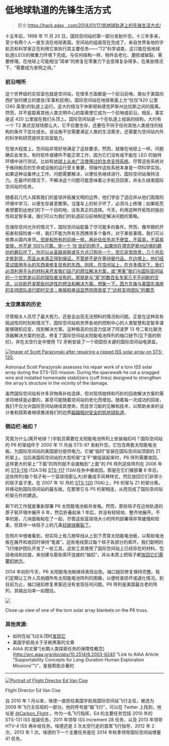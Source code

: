 # 低地球轨道的先锋生活方式

> 原文:[https://hack aday . com/2014/01/17/低地球轨道上的先锋生活方式/](https://hackaday.com/2014/01/17/the-pioneering-lifestyle-in-low-earth-orbit/)

十五年前，1998 年 11 月 20 日，国际空间站的第一部分发射升空。十三年多来，至少有两个人一直生活在地球表面。空间站的组装现在完成了。来自世界各地的宇航员和科学家正在利用它来执行其主要任务——“T2”科学调查，这只能在低地球轨道(LEO)的微重力环境下完成。与任何结构一样，物件会老化、磨损或破裂，需要修理。在地球上可能相当“简单”的修复在零重力下会变得复杂得多。在某些情况下，“需要成为发明之母。”

### 前沿哨所

这个世界级的实验室也就是空间站，在很多方面都是一个前沿前哨，类似于美国向西扩张时建立的堡垒(军事和民用)。国际空间站在地球表面上方“仅仅”420 公里(260 英里)的轨道上运行。这大约相当于休斯顿和德克萨斯州达拉斯之间的距离。然而，并不是距离其他人类文明中心的距离使它成为一个前哨或前沿。相反，事实是这 420 公里就在我们头顶上。国际空间站是一个在轨道上组装的结构，大约有一个 T2 美式足球场那么大，它不仅要生存，还要在不同于任何其他人类居住的结构的条件下茁壮成长。该设施不仅需要满足人类的生活需求，还需要为空间站内外的科学和研究提供实验室能力。

在很大程度上，空间站非常好地满足了这些要求。然而，就像在地球上一样，问题确实会发生。有时软件或硬件不能正常工作，因为它们没有或不能在 LEO 的独特环境中进行测试。比如有[地球上从未广泛使用过的生命支持系统](http://www.nasa.gov/centers/marshall/pdf/104840main_eclss.pdf "PDF about ISS Life Support Systems")。尽管这些系统对于维持船员的生命或设施的运行至关重要，但操作这些系统本身是一项科学实验。如果这种设备停止工作，问题需要解决，以便任务继续进行，国际空间站保持活力。在最坏的情况下，不解决这个问题可能意味着让宇航员回家，并永久结束国际空间站的任务。

随着前几代人探索我们的星球并拓展文明的边界，他们学会了适应并从他们周围的环境中学习，以便生存甚至繁荣。当篷车上的轮子坏了，必须马上修理；如果拓荒者想要到达他们的下一个目的地，没有真正的选择。今天，利用这种开拓性的独创性和足智多谋，我们可以为我们的轨道前沿前哨制定解决问题的策略。

在储存空间允许的情况下，国际空间站配备了尽可能多的备件。然而，像早期的开拓者和探险者一样，我们不能为所有东西携带多个备件。对于某些事情，我们可以依靠从国内发货[。但是和所有的前哨一样，再补给任务并不便宜，不容易，不容易安排，也不是 100%可靠。举一个 19 世纪的例子，如果你在德克萨斯州边境的磨坊的磨石坏了，你可以从圣路易斯或东方点订购另一个，但它非常昂贵，几个月后才能到货，而且从未真正得到保证。不管是不是在等待替代品，在边境上，他们经常试图用手头的东西来修复现有的东西。同样，在空间站上，在许多情况下，我们必须利用手头的材料来开发我们自己的原位解决方案，或“黑客”我们与国际空间站的一个优势是以前的探险者没有的，那就是与“家”的数百名专家几乎不间断的交流，以协助开发那些创造性的想法和解决方案。想象一下，西方先锋与美国东海岸的支持团队进行即时交流；电报和电话显然彻底改变了“远程支持团队”的概念](http://www.nasa.gov/exploration/commercial/index.html "Link to NASA Commercial Transportation page - including Commercial Resupply missions")

### 太空黑客的历史

尽管相关人员尽了最大努力，还是会出现无法预料的情况和问题。正是在这种具有挑战性的时刻和情况下，国际空间站和世界各地的控制中心的人类智慧和足智多谋能够随机应变，找到解决方案。这种极高的创造力促进了阿波罗 13 号二氧化碳洗涤器解决方案的创造，修复了国际空间站太阳能电池阵列的袖口链节(见下面的侧栏)，并在太空行走中使用 T2 牙刷安装了一个顽固但关键的国际空间站电源盒。

[![Image of Scott Parazynski after repairing a ripped ISS solar array on STS-120.](../Images/8dd2d8cf6a9ff728013000f9f2363b07.png)](https://archive.org/details/HSF-photo-iss016e008937)

Astronaut Scott Parazynski assesses his repair work of a torn ISS solar array during the STS-120 mission. During the spacewalk he cut a snagged wire and installed homemade stabilizers (cuff links) designed to strengthen the array’s structure in the vicinity of the damage.

虽然国际空间站有许多货物再补给选择，但对现场独特和巧妙的回收解决方案的需求将继续是必要的，甚至可能随着空间站的老化而增加。随着每一次成功的回收，我们不仅允许国际空间站继续其使命，而且学习新的见解和技术，以帮助未来的设计者和探索者继续推进我们的边界[超越相对安全的低地球轨道](http://www.nasa.gov/exploration/home/index.html "Link to NASA page on exploring Beyond Low Earth Orbit")。

### 侧边栏:袖扣？

究竟为什么(离开地球？)宇航员需要在太阳能电池阵列上安装袖扣吗？国际空间站的 P6 桁架组件于 2000 年 11 月由 STS-97 发射升空。它包含两套太阳能电池板，为国际空间站的美国部分提供电力。它被“临时”安装在国际空间站顶部的 Z1 桁架上。当后来国际空间站的大型桁架“主干”被组装起来时，P6 阵列需要收回，这样更大桁架上“下面”的阵列就不会接触到“上面”的 P6 阵列这些阵列在 2006 年的 [STS-116](http://www.nasa.gov/mission_pages/station/structure/iss_assembly_12a1.html "Assembly Mission 12A.1") (12A.1)和 [STS-117](http://www.nasa.gov/mission_pages/station/structure/iss_assembly_13a.html "Assembly Mission 13A") (13A)任务中被收回。那是在它们被部署 6 年后。这些阵列(每个毯子有一个篮球场那么大)折叠成手风琴样式，然后放回它们非常小的毯子盒子里。在 2007 年 10 月的 [STS-120](http://www.nasa.gov/mission_pages/station/structure/iss_assembly_10a.html "ISS Assembly mission 10A") (10A)上，P6 桁架与 Z1 桁架分离，并移动到国际空间站的最左舷，在那里它与 P5 桁架相连，从而完成了国际空间站桁架元件的建造。

剩下的工作就是重新部署 P6 太阳能电池板并发电。然而，那些毯子在近地轨道的原子氧环境中展开 6 年，然后折叠起来 1 年后，并没有轻轻地、整齐地展开。不幸的是，几块面板粘在了一起，尽管这些篮球场大小的阵列部署得非常缓慢和轻柔，但其中一块毯子上的几条[铰链线撕裂了](http://www.nasa.gov/mission_pages/shuttle/shuttlemissions/sts120/news/msb_sts120_fd10.html "Link to images of the torn solar array blanket")。

在照片中很难看到，但实际上有几根导线从上到下贯穿太阳能电池板，以帮助电池板在展开和收回时保持“笔直”。这些电线穿过每个毯子各部分的索环。我们聪明的飞行维护团队开发了一些工具，这些工具使用了国际空间站上已经存在的材料，包括电线和拉链，来创建与那些索环连接的“袖扣”，并从本质上把毯子都[放回它们需要的地方](http://www.nasa.gov/images/content/195798main_1102_03_cuff%20locations.jpg "Link to how cuff links were installed")。

2014 年初的今天，P6 太阳能电池板继续表现出色。袖口链扣修复保持完整。我们定期让工作人员拍摄所有太阳能电池阵列的图像，以便检查损坏或退化情况。到目前为止，袖口链扣修复黑客还没有发现任何问题。P6 阵列是美国最古老的阵列，其输出功率一如既往。

[![](../Images/a02c2eca02ad1c9117cc6b8136e9305b.png)](http://www.nasa.gov/images/content/195631main_03_array_tear_2.jpg)

Close up view of one of the torn solar array blankets on the P6 truss.

### 其他资源:

*   如何在站飞过头顶时[发现它](http://spotthestation.nasa.gov "NASA Spot the Station website")
*   美国宇航局关于牙刷黑客的文章
*   AIAA 的文章“[长期人类探索任务的保障性概念](http://arc.aiaa.org/doi/abs/10.2514/6.2003-6240 "Link to AIAA Article "Supportability Concepts for Long-Duration Human Exploration Missions"")”，是我帮助合著的

* * *

[![Portrait of Flight Director Ed Van Cise](../Images/3aa76df2a94c9a10ebdc880a2504453e.png)](http://hackaday.com/wp-content/uploads/2014/01/jsc2009e136969_hi.jpg)

Flight Director Ed Van Cise

自 2010 年 1 月以来，埃德一直担任美国宇航局国际空间站飞行主任，被选为 2009 年飞行主任班的一部分。他的呼号是“碳飞行”，可以在 Twitter 上找到，地址是 [@Carbon_Flight](https://twitter.com/carbon_flight/) 。作为一名飞行指挥，Ed 的主要任务包括 2010 年的 STS-131 ISS 组装任务，2011 年领导 ISS Increment 28 任务，以及 2013 年领导 HTV-4 ISS 再补给任务。埃德还是 3 次太空行走的首席飞行指导，2012 年 2 次，2013 年 1 次。埃德的下一个主要任务是在 2014 年秋季领导国际空间站增量 41 任务。